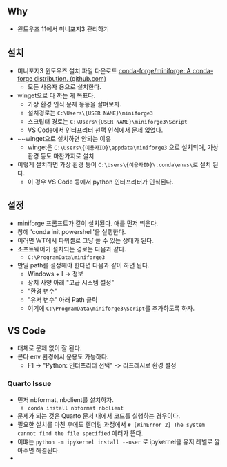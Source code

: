 ## Why 
- 윈도우즈 11에서 미니포지3 관리하기 

## 설치 
- 미니포지3 윈도우즈 설치 파일 다운로드 [conda-forge/miniforge: A conda-forge distribution. (github.com)](https://github.com/conda-forge/miniforge)
	- 모든 사용자 용으로 설치한다. 
- winget으로 다 까는 게 목표다. 
	- 가상 환경 인식 문제 등등을 살펴보자. 
	- 설치경로는 `C:\Users\{USER NAME}\miniforge3`
	- 스크립터 경로는 `C:\Users\{USER NAME}\miniforge3\Script`
	- VS Code에서 인터프리터 선택 인식에서 문제 없었다. 
- ~~winget으로 설치하면 안되는 이유
	- winget은 `C:\Users\{이용자ID}\appdata\miniforge3` 으로 설치되며, 가상 환경 등도 마찬가지로 설치  
- 이렇게 설치하면 가상 환경 등이 `C:\Users\{이용자ID}\.conda\envs\`로 설치 된다. 
	- 이 경우 VS Code 등에서 python 인터프리터가 인식된다.

## 설정 
- miniforge 프롬프트가 같이 설치된다. 애를 먼저 띄운다. 
- 창에 'conda init powershell'을 실행한다. 
- 이러면 WT에서 파워셸로 그냥 쓸 수 있는 상태가 된다. 
- 소프트웨어가 설치되는 경로는 다음과 같다. 
	- `C:\ProgramData\miniforge3`
- 만일 path를 설정해야 한다면 다음과 같이 하면 된다. 
	- Windows + I -> 정보 
	- 장치 사양 아래 "고급 시스템 설정" 
	- "환경 변수"
	- "유저 변수" 아래 Path 클릭 
	- 여기에 `C:\ProgramData\miniforge3\Script`를 추가하도록 하자. 

## VS Code 
- 대체로 문제 없이 잘 된다. 
- 콘다 env 환경에서 운용도 가능하다. 
	- F1 -> "Python: 인터프리터 선택" -> 리프레시로 환경 설정

### Quarto Issue 
- 먼저 nbformat, nbclient를 설치하자. 
	- `conda install nbformat nbclient`
- 문제가 되는 것은 Quarto 문서 내에서 코드를 실행하는 경우이다. 
- 필요한 설치를 마친 후에도 렌더링 과정에서 `# [WinError 2] The system cannot find the file specified` 에러가 뜬다. 
- 이떄는 `python -m ipykernel install --user` 로 ipykernel을 유저 레벨로 깔아주면 해결된다. 
- 

